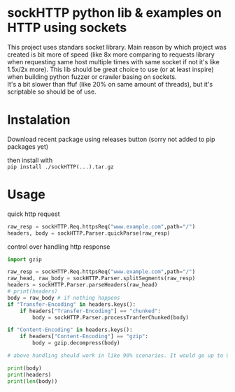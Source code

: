 # sockHTTP python lib & examples on HTTP using sockets 

This project uses standars socket library.
Main reason by which project was created is bit more of speed (like 8x more comparing to requests library when requesting same host multiple times with same socket if not it's like 1.5x/2x more).
This lib should be great choice to use (or at least inspire) when building python fuzzer or crawler basing on sockets.  
It's a bit slower than ffuf (like 20% on same amount of threads), but it's scriptable so should be of use.

# Instalation
Download recent package using releases button (sorry not added to pip packages yet)  
  
then install with  
```pip install ./sockHTTP(...).tar.gz```

# Usage
 
quick http request
```py
raw_resp = sockHTTP.Req.httpsReq("www.example.com",path="/")
headers, body = sockHTTP.Parser.quickParse(raw_resp)

```

control over handling http response
```py 
import gzip

raw_resp = sockHTTP.Req.httpsReq("www.example.com",path="/")
raw_head, raw_body = sockHTTP.Parser.splitSegments(raw_resp)
headers = sockHTTP.Parser.parseHeaders(raw_head)
# print(headers)
body = raw_body # if nothing happens
if "Transfer-Encoding" in headers.keys():
    if headers["Transfer-Encoding"] == "chunked":
        body = sockHTTP.Parser.processTranferChunked(body)

if "Content-Encoding" in headers.keys():
    if headers["Content-Encoding"] == "gzip":
        body = gzip.decompress(body)

# above handling should work in like 90% scenarios. It would go up to 95% if you specify bigger timeout like (raw_resp = ...httpReq(... , timeout=10))). I would probably add more features some day

print(body)
print(headers)
print(len(body))

```  
  
